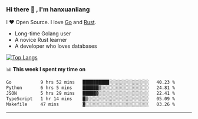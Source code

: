 ### Hi there 👋 , I'm hanxuanliang

<!--
**hanxuanliang/hanxuanliang** is a ✨ _special_ ✨ repository because its `README.md` (this file) appears on your GitHub profile.

Here are some ideas to get you started:

- 🔭 I’m currently working on ...
- 🌱 I’m currently learning ...
- 👯 I’m looking to collaborate on ...
- 🤔 I’m looking for help with ...
- 💬 Ask me about ...
- 📫 How to reach me: ...
- 😄 Pronouns: ...
- ⚡ Fun fact: ...
-->
I ❤ Open Source. I love [Go](https://golang.org) and [Rust](https://www.rust-lang.org/zh-CN/).

* Long-time Golang user
* A novice Rust learner
* A developer who loves databases

[![Top Langs](https://github-readme-stats.vercel.app/api?username=hanxuanliang&show_icons=true&count_private=true&line_height=40)](https://github.com/anuraghazra/github-readme-stats)

📊 **This week I spent my time on**
<!--START_SECTION:waka-->

```txt
Go           9 hrs 52 mins   ██████████░░░░░░░░░░░░░░░   40.23 %
Python       6 hrs 5 mins    ██████▒░░░░░░░░░░░░░░░░░░   24.81 %
JSON         5 hrs 29 mins   █████▓░░░░░░░░░░░░░░░░░░░   22.41 %
TypeScript   1 hr 14 mins    █▒░░░░░░░░░░░░░░░░░░░░░░░   05.09 %
Makefile     47 mins         ▓░░░░░░░░░░░░░░░░░░░░░░░░   03.26 %
```

<!--END_SECTION:waka-->

***
